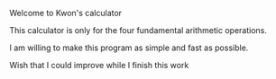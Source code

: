 Welcome to Kwon's calculator

This calculator is only for the four fundamental arithmetic operations.

I am willing to make this program as simple and fast as possible.

Wish that I could improve while I finish this work

